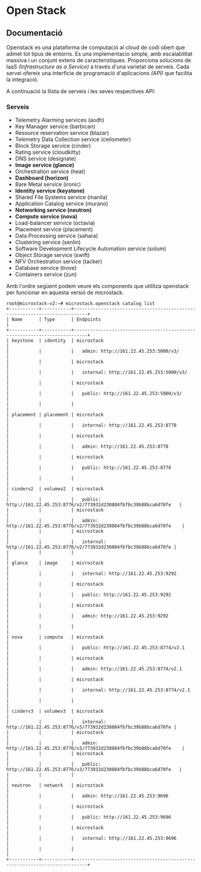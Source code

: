 # Open Stack 
## Documentació

Openstack es una plataforma de computació al cloud de codi obert que admet 
tot tipus de entorns. Es una implementacio simple, amb escalabilitat 
massiva i un conjunt extens de caracteristiques. Proporciona solucions 
de IaaS *(Infrastructure as a Service)* a través d'una varietat de serveis. 
Cada servei ofereix una interficie de programació d'aplicacions *(API)* que facilita 
la integració.

A continuació la llista de serveis i les seves respectives API:
### Serveis
* Telemetry Alarming services (aodh)
* Key Manager service (barbican)
* Resource reservation service (blazar)
* Telemetry Data Collection service (ceilometer)
* Block Storage service (cinder)
* Rating service (cloudkitty)
* DNS service (designate)
* **Image service (glance)**
* Orchestration service (heat)
* **Dashboard (horizon)**
* Bare Metal service (ironic)
* **Identity service (keystone)**
* Shared File Systems service (manila)
* Application Catalog service (murano)
* **Networking service (neutron)**
* **Compute service (nova)**
* Load-balancer service (octavia)
* Placement service (placement)
* Data Processing service (sahara)
* Clustering service (senlin)
* Software Development Lifecycle Automation service (solum)
* Object Storage service (swift)
* NFV Orchestration service (tacker)
* Database service (trove)
* Containers service (zun) 


Amb l'ordre següent podem veure els components que utilitza openstack per funcionar en aquesta versió de microstack.

```
root@microstack-v2:~# microstack.openstack catalog list
+-----------+-----------+---------------------------------------------------------------------------+
| Name      | Type      | Endpoints                                                                 |
+-----------+-----------+---------------------------------------------------------------------------+
| keystone  | identity  | microstack                                                                |
|           |           |   admin: http://161.22.45.253:5000/v3/                                    |
|           |           | microstack                                                                |
|           |           |   internal: http://161.22.45.253:5000/v3/                                 |
|           |           | microstack                                                                |
|           |           |   public: http://161.22.45.253:5000/v3/                                   |
|           |           |                                                                           |
| placement | placement | microstack                                                                |
|           |           |   internal: http://161.22.45.253:8778                                     |
|           |           | microstack                                                                |
|           |           |   admin: http://161.22.45.253:8778                                        |
|           |           | microstack                                                                |
|           |           |   public: http://161.22.45.253:8778                                       |
|           |           |                                                                           |
| cinderv2  | volumev2  | microstack                                                                |
|           |           |   public: http://161.22.45.253:8776/v2/773932d230804fbfbc39b88bca6d70fe   |
|           |           | microstack                                                                |
|           |           |   admin: http://161.22.45.253:8776/v2/773932d230804fbfbc39b88bca6d70fe    |
|           |           | microstack                                                                |
|           |           |   internal: http://161.22.45.253:8776/v2/773932d230804fbfbc39b88bca6d70fe |
|           |           |                                                                           |
| glance    | image     | microstack                                                                |
|           |           |   internal: http://161.22.45.253:9292                                     |
|           |           | microstack                                                                |
|           |           |   public: http://161.22.45.253:9292                                       |
|           |           | microstack                                                                |
|           |           |   admin: http://161.22.45.253:9292                                        |
|           |           |                                                                           |
| nova      | compute   | microstack                                                                |
|           |           |   public: http://161.22.45.253:8774/v2.1                                  |
|           |           | microstack                                                                |
|           |           |   admin: http://161.22.45.253:8774/v2.1                                   |
|           |           | microstack                                                                |
|           |           |   internal: http://161.22.45.253:8774/v2.1                                |
|           |           |                                                                           |
| cinderv3  | volumev3  | microstack                                                                |
|           |           |   internal: http://161.22.45.253:8776/v3/773932d230804fbfbc39b88bca6d70fe |
|           |           | microstack                                                                |
|           |           |   admin: http://161.22.45.253:8776/v3/773932d230804fbfbc39b88bca6d70fe    |
|           |           | microstack                                                                |
|           |           |   public: http://161.22.45.253:8776/v3/773932d230804fbfbc39b88bca6d70fe   |
|           |           |                                                                           |
| neutron   | network   | microstack                                                                |
|           |           |   admin: http://161.22.45.253:9696                                        |
|           |           | microstack                                                                |
|           |           |   public: http://161.22.45.253:9696                                       |
|           |           | microstack                                                                |
|           |           |   internal: http://161.22.45.253:9696                                     |
|           |           |                                                                           |
+-----------+-----------+---------------------------------------------------------------------------+

```
